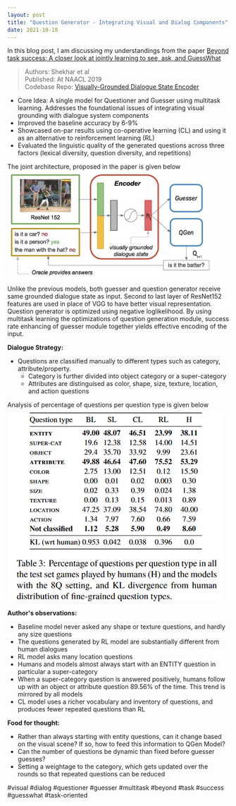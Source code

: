 ```yaml
---
layout: post
title: "Question Generator - Integrating Visual and Dialog Components"
date: 2021-10-10
---
```

In this blog post, I am discussing my understandings from the paper [Beyond task success: A closer look at jointly learning to see, ask, and GuessWhat](https://arxiv.org/pdf/1809.03408.pdf)

> Authors: Shekhar et al<br/>
> Published: At NAACL 2019<br/>
> Codebase Repo: [Visually-Grounded Dialogue State Encoder](https://github.com/shekharRavi/Beyond-Task-Success-NAACL2019)<br/>

- Core Idea: A single model for Questioner and Guesser using multitask learning. Addresses the foundational issues of integrating visual grounding with dialogue system components<br/>
- Improved the baseline accuracy by 6-9%
- Showcased on-par results using co-operative learning (CL) and using it as an alternative to reinforcement learning (RL)
- Evaluated the linguistic quality of the generated questions across three factors (lexical diversity, question diversity, and repetitions) 

The joint architecture, proposed in the paper is given below<br/>
![Question Generator Model](/images/beyondtask_qgen.png)

Unlike the previous models, both guesser and question generator receive same grounded dialogue state as input. Second to last layer of ResNet152 features are used in place of VGG to have better visual representation. Question generator is optimized using negative loglikelihood. By using multitask learning the optimizations of question generation module, success rate enhancing of guesser module together yields effective encoding of the input.<br/>

**Dialogue Strategy:**<br/>
- Questions are classified manually to different types such as category, attribute/property.
  - Category is further divided into object category or a super-category 
  - Attributes are distinguised as color, shape, size, texture, location, and action questions

Analysis of percentage of questions per question type is given below<br/>
![Question Generator Model Results](/images/beyondtask_qgen_results.png)

**Author's observations:**<br/>
- Baseline model never asked any shape or texture questions, and hardly any size questions
- The questions generated by RL model are substantially different from human dialogues
- RL model asks many location questions
- Humans and models almost always start with an ENTITY question in particular a super-category
- When a super-category question is answered positively, humans follow up with an object or attribute question 89.56% of the time. This trend is mirrored by all models
- CL model uses a richer vocabulary and inventory of questions, and produces fewer repeated questions than RL

**Food for thought:**
- Rather than always starting with entity questions, can it change based on the visual scene? If so, how to feed this information to QGen Model?
- Can the number of questions be dynamic than fixed before guesser guesses?
- Setting a weightage to the category, which gets updated over the rounds so that repeated questions can be reduced

#visual #dialog #questioner #guesser #multitask #beyond #task #success #guesswhat #task-oriented
